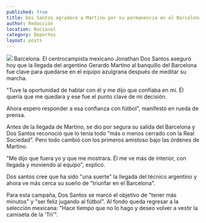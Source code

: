 ```yaml
---
published: true
title: Dos Santos agradece a Martino por su permanencia en el Barcelona
author: Redacción
location: Nacional
category: Deportes
layout: posts
---
```


![](http://i.imgur.com/7uGC5NHm.jpg)
Barcelona. El centrocampista mexicano Jonathan Dos Santos aseguró hoy que la llegada del argentino Gerardo Martino al banquillo del Barcelona fue clave para quedarse en el equipo azulgrana después de meditar su marcha.

"Tuve la oportunidad de hablar con él y me dijo que confiaba en mí. Él quería que me quedara y ese fue el punto clave de mi decisión.

Ahora espero responder a esa confianza con fútbol", manifestó en rueda de prensa.

Antes de la llegada de Martino, se dio por segura su salida del Barcelona y Dos Santos reconoció que lo tenía todo "más o menos cerrado con la Real Sociedad". Pero todo cambió con los primeros amistoso bajo las órdenes de Martino.

"Me dijo que fuera yo y que me mostrara. Él me ve más de interior, con llegada y moviendo al equipo", explicó.

Dos santos cree que ha sido "una suerte" la llegada del técnico argentino y ahora ve más cerca su sueño de "triunfar en el Barcelona".

Para esta campaña, Dos Santos se marcó el objetivo de "tener más minutos" y "ser feliz jugando al fútbol". Al fondo queda regresar a la selección mexicana: "Hace tiempo que no lo hago y deseo volver a vestir la camiseta de la 'Tri'".
